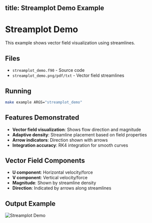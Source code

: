 title: Streamplot Demo Example
---

# Streamplot Demo

This example shows vector field visualization using streamlines.

## Files

- `streamplot_demo.f90` - Source code
- `streamplot_demo.png/pdf/txt` - Vector field streamlines

## Running

```bash
make example ARGS="streamplot_demo"
```

## Features Demonstrated

- **Vector field visualization**: Shows flow direction and magnitude
- **Adaptive density**: Streamline placement based on field properties
- **Arrow indicators**: Direction shown with arrows
- **Integration accuracy**: RK4 integration for smooth curves

## Vector Field Components

- **U component**: Horizontal velocity/force
- **V component**: Vertical velocity/force
- **Magnitude**: Shown by streamline density
- **Direction**: Indicated by arrows along streamlines

## Output Example

![Streamplot Demo](streamplot_demo.png)